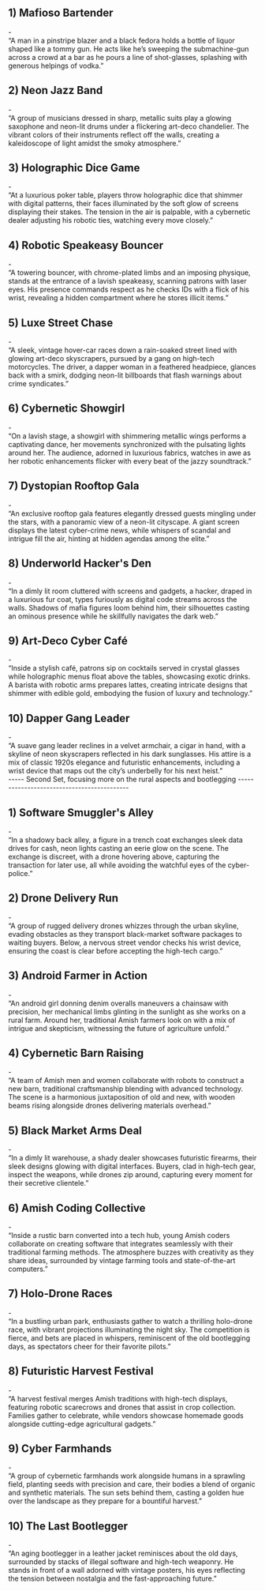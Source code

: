 <h2>1) Mafioso Bartender</h2> - </br> “A man in a pinstripe blazer and a black fedora holds a bottle of liquor shaped like a tommy gun. He acts like he’s sweeping the submachine-gun across a crowd at a bar as he pours a line of shot-glasses, splashing with generous helpings of vodka.” <h2>2) Neon Jazz Band</h2> - </br> “A group of musicians dressed in sharp, metallic suits play a glowing saxophone and neon-lit drums under a flickering art-deco chandelier. The vibrant colors of their instruments reflect off the walls, creating a kaleidoscope of light amidst the smoky atmosphere.” <h2>3) Holographic Dice Game</h2> - </br> “At a luxurious poker table, players throw holographic dice that shimmer with digital patterns, their faces illuminated by the soft glow of screens displaying their stakes. The tension in the air is palpable, with a cybernetic dealer adjusting his robotic ties, watching every move closely.” <h2>4) Robotic Speakeasy Bouncer</h2> - </br> “A towering bouncer, with chrome-plated limbs and an imposing physique, stands at the entrance of a lavish speakeasy, scanning patrons with laser eyes. His presence commands respect as he checks IDs with a flick of his wrist, revealing a hidden compartment where he stores illicit items.” <h2>5) Luxe Street Chase</h2> - </br> “A sleek, vintage hover-car races down a rain-soaked street lined with glowing art-deco skyscrapers, pursued by a gang on high-tech motorcycles. The driver, a dapper woman in a feathered headpiece, glances back with a smirk, dodging neon-lit billboards that flash warnings about crime syndicates.” <h2>6) Cybernetic Showgirl</h2> - </br> “On a lavish stage, a showgirl with shimmering metallic wings performs a captivating dance, her movements synchronized with the pulsating lights around her. The audience, adorned in luxurious fabrics, watches in awe as her robotic enhancements flicker with every beat of the jazzy soundtrack.” <h2>7) Dystopian Rooftop Gala</h2> - </br> “An exclusive rooftop gala features elegantly dressed guests mingling under the stars, with a panoramic view of a neon-lit cityscape. A giant screen displays the latest cyber-crime news, while whispers of scandal and intrigue fill the air, hinting at hidden agendas among the elite.” <h2>8) Underworld Hacker's Den</h2> - </br> “In a dimly lit room cluttered with screens and gadgets, a hacker, draped in a luxurious fur coat, types furiously as digital code streams across the walls. Shadows of mafia figures loom behind him, their silhouettes casting an ominous presence while he skillfully navigates the dark web.” <h2>9) Art-Deco Cyber Café</h2> - </br> “Inside a stylish café, patrons sip on cocktails served in crystal glasses while holographic menus float above the tables, showcasing exotic drinks. A barista with robotic arms prepares lattes, creating intricate designs that shimmer with edible gold, embodying the fusion of luxury and technology.” <h2>10) Dapper Gang Leader</h2> - </br> “A suave gang leader reclines in a velvet armchair, a cigar in hand, with a skyline of neon skyscrapers reflected in his dark sunglasses. His attire is a mix of classic 1920s elegance and futuristic enhancements, including a wrist device that maps out the city’s underbelly for his next heist.”
</br> 
----- Second Set, focusing more on the rural aspects and bootlegging -------------------------------------------
</br>
<h2>1) Software Smuggler's Alley</h2> - </br> “In a shadowy back alley, a figure in a trench coat exchanges sleek data drives for cash, neon lights casting an eerie glow on the scene. The exchange is discreet, with a drone hovering above, capturing the transaction for later use, all while avoiding the watchful eyes of the cyber-police.” <h2>2) Drone Delivery Run</h2> - </br> “A group of rugged delivery drones whizzes through the urban skyline, evading obstacles as they transport black-market software packages to waiting buyers. Below, a nervous street vendor checks his wrist device, ensuring the coast is clear before accepting the high-tech cargo.” <h2>3) Android Farmer in Action</h2> - </br> “An android girl donning denim overalls maneuvers a chainsaw with precision, her mechanical limbs glinting in the sunlight as she works on a rural farm. Around her, traditional Amish farmers look on with a mix of intrigue and skepticism, witnessing the future of agriculture unfold.” <h2>4) Cybernetic Barn Raising</h2> - </br> “A team of Amish men and women collaborate with robots to construct a new barn, traditional craftsmanship blending with advanced technology. The scene is a harmonious juxtaposition of old and new, with wooden beams rising alongside drones delivering materials overhead.” <h2>5) Black Market Arms Deal</h2> - </br> “In a dimly lit warehouse, a shady dealer showcases futuristic firearms, their sleek designs glowing with digital interfaces. Buyers, clad in high-tech gear, inspect the weapons, while drones zip around, capturing every moment for their secretive clientele.” <h2>6) Amish Coding Collective</h2> - </br> “Inside a rustic barn converted into a tech hub, young Amish coders collaborate on creating software that integrates seamlessly with their traditional farming methods. The atmosphere buzzes with creativity as they share ideas, surrounded by vintage farming tools and state-of-the-art computers.” <h2>7) Holo-Drone Races</h2> - </br> “In a bustling urban park, enthusiasts gather to watch a thrilling holo-drone race, with vibrant projections illuminating the night sky. The competition is fierce, and bets are placed in whispers, reminiscent of the old bootlegging days, as spectators cheer for their favorite pilots.” <h2>8) Futuristic Harvest Festival</h2> - </br> “A harvest festival merges Amish traditions with high-tech displays, featuring robotic scarecrows and drones that assist in crop collection. Families gather to celebrate, while vendors showcase homemade goods alongside cutting-edge agricultural gadgets.” <h2>9) Cyber Farmhands</h2> - </br> “A group of cybernetic farmhands work alongside humans in a sprawling field, planting seeds with precision and care, their bodies a blend of organic and synthetic materials. The sun sets behind them, casting a golden hue over the landscape as they prepare for a bountiful harvest.” <h2>10) The Last Bootlegger</h2> - </br> “An aging bootlegger in a leather jacket reminisces about the old days, surrounded by stacks of illegal software and high-tech weaponry. He stands in front of a wall adorned with vintage posters, his eyes reflecting the tension between nostalgia and the fast-approaching future.”
